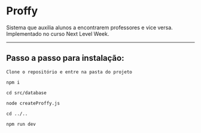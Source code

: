 # Proffy

Sistema que auxilia alunos a encontrarem professores e vice versa. Implementado no curso Next Level Week.

---
## Passo a passo para instalação:

`Clone o repositório e entre na pasta do projeto`

`npm i`

`cd src/database`

`node createProffy.js`

`cd ../..`

`npm run dev`